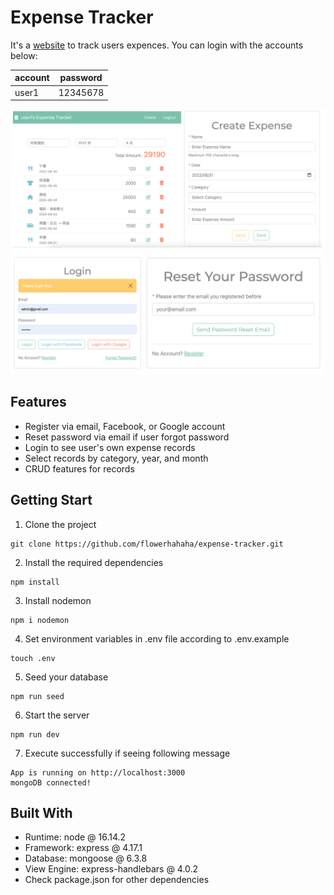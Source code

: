 # Expense Tracker
It's a [website](https://www.expence-tracker-yen.click/users/login) to track users expences.
You can login with the accounts below:

| account | password |
| ------- | -------- |
| user1   | 12345678 |

![image](/public/images/S3_A2_02.png)
![image](/public/images/S3_A2_01.png)

## Features
- Register via email, Facebook, or Google account
- Reset password via email if user forgot password
- Login to see user's own expense records
- Select records by category, year, and month
- CRUD features for records

## Getting Start

1. Clone the project

```
git clone https://github.com/flowerhahaha/expense-tracker.git
```

2. Install the required dependencies

```
npm install
```

3. Install nodemon 

```
npm i nodemon
```

4. Set environment variables in .env file according to .env.example

```
touch .env
```

5. Seed your database 

```
npm run seed
```

6. Start the server

```
npm run dev
```

7. Execute successfully if seeing following message

```
App is running on http://localhost:3000
mongoDB connected!
```

## Built With
-  Runtime: node @ 16.14.2
-  Framework: express @ 4.17.1
-  Database: mongoose @ 6.3.8
-  View Engine: express-handlebars @ 4.0.2
-  Check package.json for other dependencies
